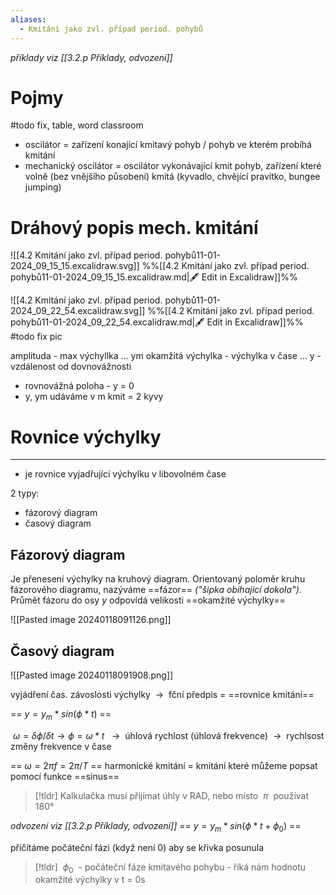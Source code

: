 ```yaml
---
aliases:
  - Kmitání jako zvl. případ period. pohybů
---
```


_příklady viz [[3.2.p Příklady, odvození]]_

# Pojmy
#todo fix, table, word classroom
- oscilátor = zařízení konající kmitavý pohyb / pohyb ve kterém probíhá kmitání
- mechanický oscilátor = oscilátor vykonávající kmit pohyb, zařízení které volně (bez vnějšího působení) kmitá (kyvadlo, chvějící pravítko, bungee jumping)

# Dráhový popis mech. kmitání
![[4.2 Kmitání jako zvl. případ period. pohybů11-01-2024_09_15_15.excalidraw.svg]]
%%[[4.2 Kmitání jako zvl. případ period. pohybů11-01-2024_09_15_15.excalidraw.md|🖋 Edit in Excalidraw]]%%

![[4.2 Kmitání jako zvl. případ period. pohybů11-01-2024_09_22_54.excalidraw.svg]]
%%[[4.2 Kmitání jako zvl. případ period. pohybů11-01-2024_09_22_54.excalidraw.md|🖋 Edit in Excalidraw]]%%
#todo fix pic

amplituda - max výchyllka ... ym
okamžitá výchylka - výchylka v čase ... y
	- vzdálenost od dovnovážnosti
- rovnovážná poloha - y = 0
- y, ym udáváme v m
kmit = 2 kyvy


# Rovnice výchylky
---
- je rovnice vyjadřující výchylku v libovolném čase

2 typy:
- fázorový diagram
- časový diagram

## Fázorový diagram

Je přenesení výchylky na kruhový diagram. Orientovaný poloměr kruhu fázorového diagramu, nazýváme ==fázor== _("šipka obíhající dokola")_. Průmět fázoru do osy _y_ odpovídá velikosti ==okamžité výchylky==

![[Pasted image 20240118091126.png]]


## Časový diagram

![[Pasted image 20240118091908.png]]

vyjádření čas. závoslosti výchylky  ${\ \longrightarrow\ }$ fční předpis = ==rovnice kmitání==

 ==${\ y = y_m*sin(\phi*t)\ }$==
 
 ${\ \omega = \delta\phi/\delta t \longrightarrow \phi = \omega*t\ }$
  ${\ \longrightarrow\ }$ úhlová rychlost (úhlová frekvence)  ${\ \longrightarrow\ }$ rychlsost změny frekvence v čase

 ==${\ \omega = 2\pi f = 2\pi/T\ }$==
harmonické kmitání = kmitání které můžeme popsat pomocí funkce ==sinus==

> [!tldr]
> Kalkulačka musí přijímat úhly v RAD, nebo místo  ${\ \pi\ }$ používat 180° 

_odvození viz [[3.2.p Příklady, odvození]]_
==${\ y = y_m*sin(\phi*t + \phi_0)\ }$==

přičítáme počáteční fázi (když není 0) aby se křivka posunula

> [!tldr]
>${\ \phi_0\ }$ - počáteční fáze kmitavého pohybu - říká nám hodnotu okamžité výchylky v t = 0s

 